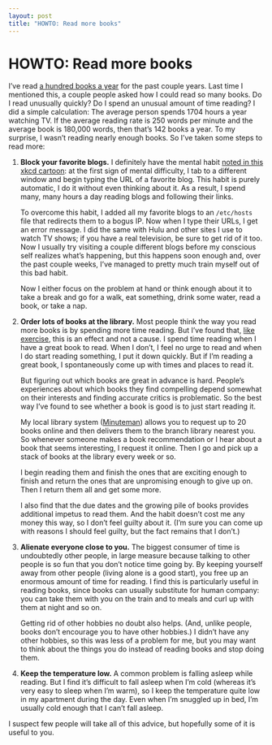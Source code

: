 ```yaml
---
layout: post
title: "HOWTO: Read more books"
---
```

HOWTO: Read more books
======================

I’ve read [a hundred books a
year](http://www.aaronsw.com/weblog/books2009) for the past couple
years. Last time I mentioned this, a couple people asked how I could
read so many books. Do I read unusually quickly? Do I spend an unusual
amount of time reading? I did a simple calculation: The average person
spends 1704 hours a year watching TV. If the average reading rate is 250
words per minute and the average book is 180,000 words, then that’s 142
books a year. To my surprise, I wasn’t reading nearly enough books. So
I’ve taken some steps to read more:

1.  **Block your favorite blogs.** I definitely have the mental habit
    [noted in this xkcd cartoon](http://xkcd.com/477/): at the first
    sign of mental difficulty, I tab to a different window and begin
    typing the URL of a favorite blog. This habit is purely automatic, I
    do it without even thinking about it. As a result, I spend many,
    many hours a day reading blogs and following their links.

    To overcome this habit, I added all my favorite blogs to an
    `/etc/hosts` file that redirects them to a bogus IP. Now when I type
    their URLs, I get an error message. I did the same with Hulu and
    other sites I use to watch TV shows; if you have a real television,
    be sure to get rid of it too. Now I usually try visiting a couple
    different blogs before my conscious self realizes what’s happening,
    but this happens soon enough and, over the past couple weeks, I’ve
    managed to pretty much train myself out of this bad habit.

    Now I either focus on the problem at hand or think enough about it
    to take a break and go for a walk, eat something, drink some water,
    read a book, or take a nap.

2.  **Order lots of books at the library.** Most people think the way
    you read more books is by spending more time reading. But I’ve found
    that, [like exercise](http://www.aaronsw.com/weblog/loseweight),
    this is an effect and not a cause. I spend time reading when I have
    a great book to read. When I don’t, I feel no urge to read and when
    I do start reading something, I put it down quickly. But if I’m
    reading a great book, I spontaneously come up with times and places
    to read it.

    But figuring out which books are great in advance is hard. People’s
    experiences about which books they find compelling depend somewhat
    on their interests and finding accurate critics is problematic. So
    the best way I’ve found to see whether a book is good is to just
    start reading it.

    My local library system ([Minuteman](http://www.mln.lib.ma.us/))
    allows you to request up to 20 books online and then delivers them
    to the branch library nearest you. So whenever someone makes a book
    recommendation or I hear about a book that seems interesting, I
    request it online. Then I go and pick up a stack of books at the
    library every week or so.

    I begin reading them and finish the ones that are exciting enough to
    finish and return the ones that are unpromising enough to give up
    on. Then I return them all and get some more.

    I also find that the due dates and the growing pile of books
    provides additional impetus to read them. And the habit doesn’t cost
    me any money this way, so I don’t feel guilty about it. (I’m sure
    you can come up with reasons I should feel guilty, but the fact
    remains that I don’t.)

3.  **Alienate everyone close to you.** The biggest consumer of time is
    undoubtedly other people, in large measure because talking to other
    people is so fun that you don’t notice time going by. By keeping
    yourself away from other people (living alone is a good start), you
    free up an enormous amount of time for reading. I find this is
    particularly useful in reading books, since books can usually
    substitute for human company: you can take them with you on the
    train and to meals and curl up with them at night and so on.

    Getting rid of other hobbies no doubt also helps. (And, unlike
    people, books don’t encourage you to have other hobbies.) I didn’t
    have any other hobbies, so this was less of a problem for me, but
    you may want to think about the things you do instead of reading
    books and stop doing them.

4.  **Keep the temperature low.** A common problem is falling asleep
    while reading. But I find it’s difficult to fall asleep when I’m
    cold (whereas it’s very easy to sleep when I’m warm), so I keep the
    temperature quite low in my apartment during the day. Even when I’m
    snuggled up in bed, I’m usually cold enough that I can’t fall
    asleep.

I suspect few people will take all of this advice, but hopefully some of
it is useful to you.
